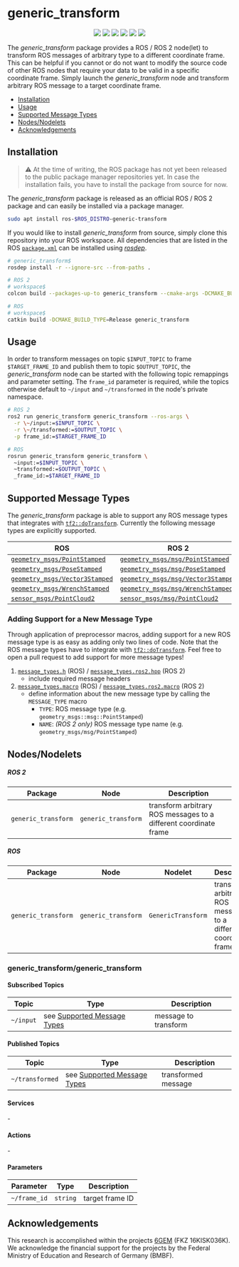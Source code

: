 # generic_transform

<p align="center">
  <img src="https://img.shields.io/github/v/release/ika-rwth-aachen/generic_transform"/>
  <img src="https://img.shields.io/github/license/ika-rwth-aachen/generic_transform"/>
  <a href="https://github.com/ika-rwth-aachen/generic_transform/actions/workflows/build.yml"><img src="https://github.com/ika-rwth-aachen/generic_transform/actions/workflows/build.yml/badge.svg"/></a>
  <img src="https://img.shields.io/badge/ROS-noetic-blueviolet"/>
  <img src="https://img.shields.io/badge/ROS 2-humble|rolling-blueviolet"/>
  <a href="https://github.com/ika-rwth-aachen/generic_transform"><img src="https://img.shields.io/github/stars/ika-rwth-aachen/generic_transform?style=social"/></a>
</p>

The *generic_transform* package provides a ROS / ROS 2 node(let) to transform ROS messages of arbitrary type to a different coordinate frame. This can be helpful if you cannot or do not want to modify the source code of other ROS nodes that require your data to be valid in a specific coordinate frame. Simply launch the *generic_transform* node and transform arbitrary ROS message to a target coordinate frame.

- [Installation](#installation)
- [Usage](#usage)
- [Supported Message Types](#supported-message-types)
- [Nodes/Nodelets](#nodesnodelets)
- [Acknowledgements](#acknowledgements)


## Installation

> :warning: At the time of writing, the ROS package has not yet been released to the public package manager repositories yet. In case the installation fails, you have to install the package from source for now.

The *generic_transform* package is released as an official ROS / ROS 2 package and can easily be installed via a package manager.

```bash
sudo apt install ros-$ROS_DISTRO-generic-transform
```

If you would like to install *generic_transform* from source, simply clone this repository into your ROS workspace. All dependencies that are listed in the ROS [`package.xml`](./package.xml) can be installed using [*rosdep*](http://wiki.ros.org/rosdep).

```bash
# generic_transform$
rosdep install -r --ignore-src --from-paths .

# ROS 2
# workspace$
colcon build --packages-up-to generic_transform --cmake-args -DCMAKE_BUILD_TYPE=Release

# ROS
# workspace$
catkin build -DCMAKE_BUILD_TYPE=Release generic_transform
```


## Usage

In order to transform messages on topic `$INPUT_TOPIC` to frame `$TARGET_FRAME_ID` and publish them to topic `$OUTPUT_TOPIC`, the *generic_transform* node can be started with the following topic remappings and parameter setting. The `frame_id` parameter is required, while the topics otherwise default to `~/input` and `~/transformed` in the node's private namespace.

```bash
# ROS 2
ros2 run generic_transform generic_transform --ros-args \
  -r \~/input:=$INPUT_TOPIC \
  -r \~/transformed:=$OUTPUT_TOPIC \
  -p frame_id:=$TARGET_FRAME_ID

# ROS
rosrun generic_transform generic_transform \
  ~input:=$INPUT_TOPIC \
  ~transformed:=$OUTPUT_TOPIC \
  _frame_id:=$TARGET_FRAME_ID
```


## Supported Message Types

The *generic_transform* package is able to support any ROS message types that integrates with [`tf2::doTransform`](http://wiki.ros.org/tf2/Tutorials/Transforming%20your%20own%20datatypes). Currently the following message types are explicitly supported.

| ROS | ROS 2 |
| --- | --- |
| [`geometry_msgs/PointStamped`](https://docs.ros.org/en/api/geometry_msgs/html/msg/PointStamped.html) | [`geometry_msgs/msg/PointStamped`](https://docs.ros2.org/foxy/api/geometry_msgs/msg/PointStamped.html) |
| [`geometry_msgs/PoseStamped`](https://docs.ros.org/en/api/geometry_msgs/html/msg/PoseStamped.html) | [`geometry_msgs/msg/PoseStamped`](https://docs.ros2.org/foxy/api/geometry_msgs/msg/PoseStamped.html) |
| [`geometry_msgs/Vector3Stamped`](https://docs.ros.org/en/api/geometry_msgs/html/msg/Vector3Stamped.html) | [`geometry_msgs/msg/Vector3Stamped`](https://docs.ros2.org/foxy/api/geometry_msgs/msg/Vector3Stamped.html) |
| [`geometry_msgs/WrenchStamped`](https://docs.ros.org/en/api/geometry_msgs/html/msg/WrenchStamped.html) | [`geometry_msgs/msg/WrenchStamped`](https://docs.ros2.org/foxy/api/geometry_msgs/msg/WrenchStamped.html) |
| [`sensor_msgs/PointCloud2`](http://docs.ros.org/en/api/sensor_msgs/html/msg/PointCloud2.html) | [`sensor_msgs/msg/PointCloud2`](https://docs.ros2.org/foxy/api/sensor_msgs/msg/PointCloud.html) |

### Adding Support for a New Message Type

Through application of preprocessor macros, adding support for a new ROS message type is as easy as adding only two lines of code. Note that the ROS message types have to integrate with [`tf2::doTransform`](http://wiki.ros.org/tf2/Tutorials/Transforming%20your%20own%20datatypes). Feel free to open a pull request to add support for more message types!

1. [`message_types.h`](./include/generic_transform/message_types.h) (ROS) / [`message_types.ros2.hpp`](./include/generic_transform/message_types.ros2.hpp) (ROS 2)
   - include required message headers
1. [`message_types.macro`](./include/generic_transform/message_types.h) (ROS) / [`message_types.ros2.macro`](./include/generic_transform/message_types.ros2.hpp) (ROS 2)
   - define information about the new message type by calling the `MESSAGE_TYPE` macro
      - `TYPE`: ROS message type (e.g. `geometry_msgs::msg::PointStamped`)
      - `NAME`: *(ROS 2 only)* ROS message type name (e.g. `geometry_msgs/msg/PointStamped`)


## Nodes/Nodelets

##### ROS 2

| Package | Node | Description |
| --- | --- | --- |
| `generic_transform` | `generic_transform` | transform arbitrary ROS messages to a different coordinate frame |

##### ROS

| Package | Node | Nodelet | Description |
| --- | --- | --- | --- |
| `generic_transform` | `generic_transform` | `GenericTransform` | transform arbitrary ROS messages to a different coordinate frame |

### generic_transform/generic_transform

#### Subscribed Topics

| Topic | Type | Description |
| --- | --- | --- |
| `~/input` | see [Supported Message Types](#supported-message-types) | message to transform |

#### Published Topics

| Topic | Type | Description |
| --- | --- | --- |
| `~/transformed` | see [Supported Message Types](#supported-message-types) | transformed message |

#### Services

\-

#### Actions

\-

#### Parameters

| Parameter | Type | Description |
| --- | --- | --- |
| `~/frame_id` | `string` | target frame ID |


## Acknowledgements

This research is accomplished within the projects [6GEM](https://6gem.de/) (FKZ 16KISK036K). We acknowledge the financial support for the projects by the Federal Ministry of Education and Research of Germany (BMBF).
